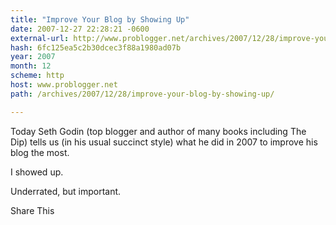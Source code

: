 ```yaml
---
title: "Improve Your Blog by Showing Up"
date: 2007-12-27 22:28:21 -0600
external-url: http://www.problogger.net/archives/2007/12/28/improve-your-blog-by-showing-up/
hash: 6fc125ea5c2b30dcec3f88a1980ad07b
year: 2007
month: 12
scheme: http
host: www.problogger.net
path: /archives/2007/12/28/improve-your-blog-by-showing-up/

---
```


Today Seth Godin (top blogger and author of many books including The Dip) tells us (in his usual succinct style) what he did in 2007 to improve his blog the most.



I showed up.



Underrated, but important.



Share This
